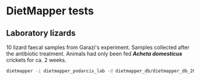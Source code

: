 # DietMapper tests

## Laboratory lizards

10 lizard faecal samples from Garazi's experiment. Samples collected after the antibiotic treatment. Animals had only been fed ***Acheta domesticus*** crickets for ca. 2 weeks.

```sh
dietmapper -i dietmapper_podarcis_lab -d dietmapper_db/dietmapper_db_202503.fa -o laboratory_lizards.txt -s --plot
```
